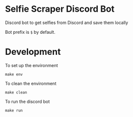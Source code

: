 # Selfie Scraper Discord Bot

Discord bot to get selfies from Discord and save them locally

Bot prefix is `$` by default.

# Development

To set up the environment

```
make env
```

To clean the environment

```
make clean
```

To run the discord bot

```
make run
```
